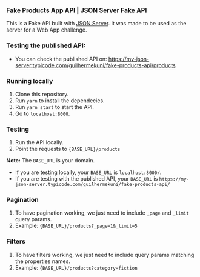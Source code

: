 ### Fake Products App API | JSON Server Fake API

This is a Fake API built with [JSON Server](https://github.com/typicode/json-server). It was made to be used as the server for a Web App challenge.

### Testing the published API:
- You can check the published API on: https://my-json-server.typicode.com/guilhermekuni/fake-products-api/products

### Running locally
1. Clone this repository.
2. Run `yarn` to install the dependecies.
3. Run `yarn start` to start the API.
4. Go to `localhost:8000`.

### Testing
1. Run the API locally.
2. Point the requests to `{BASE_URL}/products`

**Note:** The `BASE_URL` is your domain. 
- If you are testing locally, your `BASE_URL` is `localhost:8000/`.
- If you are testing with the published API, your `BASE_URL` is `https://my-json-server.typicode.com/guilhermekuni/fake-products-api/`

### Pagination
1. To have pagination working, we just need to include `_page` and `_limit` query params.
2. Example: `{BASE_URL}/products?_page=1&_limit=5`

### Filters
1. To have filters working, we just need to include query params matching the properties names.
2. Example: `{BASE_URL}/products?category=fiction`
